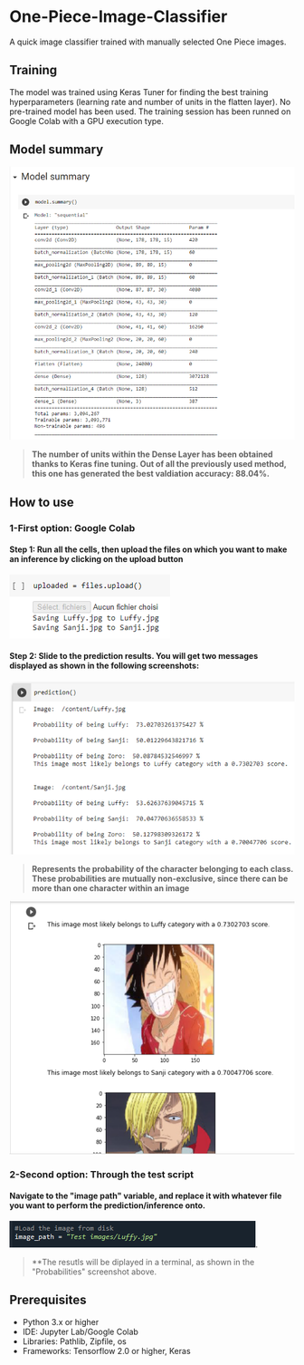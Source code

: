 # One-Piece-Image-Classifier

A quick image classifier trained with manually selected One Piece images. 

## Training 

The model was trained using Keras Tuner for finding the best training hyperparameters (learning rate and number of units in the flatten layer). No pre-trained model has been used. The training session has been runned on Google Colab with a GPU execution type. 

## Model summary

![Model_summary](Screenshots/Model%20summary.png)
> **The number of units within the Dense Layer has been obtained thanks to Keras fine tuning. Out of all the previously used method, this one has generated the best valdiation accuracy: 88.04%.**

## How to use 

### 1-First option: Google Colab

#### Step 1:  Run all the cells, then upload the files on which you want to make an inference by clicking on the upload button 
![Upload](Screenshots/Upload.PNG)

#### Step 2: Slide to the prediction results. You will get two messages displayed as shown in the following screenshots: 
![Probabilities](Screenshots/Probabilities.PNG)
> **Represents the probability of the character belonging to each class. These probabilities are mutually non-exclusive, since there can be more than one character within an image**

![Results](Screenshots/Results.PNG)


### 2-Second option: Through the test script

#### Navigate to the "image path" variable, and replace it with whatever file you want to perform the prediction/inference onto.
![Image_path](Screenshots/Image%20path.PNG). 

> **The resutls will be diplayed in a terminal, as shown in the "Probabilities" screenshot above. 

## Prerequisites

- Python 3.x or higher 
- IDE: Jupyter Lab/Google Colab
- Libraries: Pathlib, Zipfile, os
- Frameworks: Tensorflow 2.0 or higher, Keras
